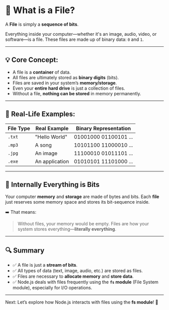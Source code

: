# 📁 What is a File?

A **File** is simply a **sequence of bits**.

Everything inside your computer—whether it's an image, audio, video, or software—is a file. These files are made up of binary data: `0` and `1`.

---

## 💡 Core Concept:

- A file is a **container** of data.
- All files are ultimately stored as **binary digits** (bits).
- Files are saved in your system’s **memory/storage**.
- Even your **entire hard drive** is just a collection of files.
- Without a file, **nothing can be stored** in memory permanently.

---

## 🧠 Real-Life Examples:

| File Type   | Real Example              | Binary Representation |
|-------------|---------------------------|------------------------|
| `.txt`      | "Hello World"             | 01001000 01100101 ...  |
| `.mp3`      | A song                    | 10101100 11000010 ...  |
| `.jpg`      | An image                  | 11100010 01011101 ...  |
| `.exe`      | An application            | 01010101 11101000 ...  |

---

## 🧬 Internally Everything is Bits

Your computer **memory** and **storage** are made of bytes and bits. Each **file** just reserves some memory space and stores its bit-sequence inside.

➡️ That means:  
> Without files, your memory would be empty. Files are how your system stores everything—**literally everything**.

---

## 🔍 Summary

- ✅ A file is just a **stream of bits**.
- ✅ All types of data (text, image, audio, etc.) are stored as files.
- ✅ Files are necessary to **allocate memory** and **store data**.
- ✅ Node.js deals with files frequently using the **`fs` module** (File System module), especially for I/O operations.

---

Next: Let’s explore how Node.js interacts with files using the **fs module**! 🔧